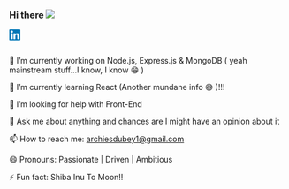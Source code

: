 ### Hi there <img src="https://media.giphy.com/media/hvRJCLFzcasrR4ia7z/giphy.gif" width="25px">

<a href="https://www.linkedin.com/in/archies-dubey/">
  <img align="left" alt="Archies Dubey | Linkedin" width="20px" src="https://raw.githubusercontent.com/harsh07bharvada/harsh07bharvada/master/assets/linkedin.svg" />
</a>
</br>
</br>

🔭 I’m currently working on Node.js, Express.js & MongoDB ( yeah mainstream stuff...I know, I know :grin: )


🌱 I’m currently learning React (Another mundane info :sweat_smile: )!!!


🤔 I’m looking for help with Front-End 


💬 Ask me about anything and chances are I might have an opinion about it 


📫 How to reach me: archiesdubey1@gmail.com


😄 Pronouns: Passionate | Driven | Ambitious 


⚡ Fun fact: Shiba Inu To Moon!!



<!--
**ArchiesDubey/ArchiesDubey** is a ✨ _special_ ✨ repository because its `README.md` (this file) appears on your GitHub profile.

Here are some ideas to get you started:

- 🔭 I’m currently working on ...
- 🌱 I’m currently learning ...
- 👯 I’m looking to collaborate on ...
- 🤔 I’m looking for help with ...
- 💬 Ask me about ...
- 📫 How to reach me: ...
- 😄 Pronouns: ...
- ⚡ Fun fact: ...
-->
